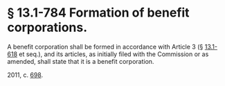 # § 13.1-784 Formation of benefit corporations.

<p>A benefit corporation shall be formed in accordance with Article 3 (§ <a href='http://law.lis.virginia.gov/vacode/13.1-618/'>13.1-618</a> et seq.), and its articles, as initially filed with the Commission or as amended, shall state that it is a benefit corporation.</p><p>2011, c. <a href='http://lis.virginia.gov/cgi-bin/legp604.exe?111+ful+CHAP0698'>698</a>.</p>